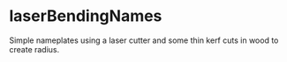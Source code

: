 # laserBendingNames
Simple nameplates using a laser cutter and some thin kerf cuts in wood to create radius.

